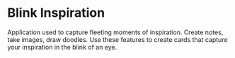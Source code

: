 # Blink Inspiration
Application used to capture fleeting moments of inspiration.
Create notes, take images, draw doodles.
Use these features to create cards that capture your inspiration in the blink of an eye.